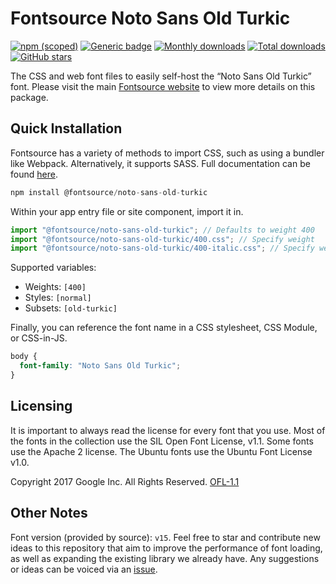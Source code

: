 # Fontsource Noto Sans Old Turkic

[![npm (scoped)](https://img.shields.io/npm/v/@fontsource/noto-sans-old-turkic?color=brightgreen)](https://www.npmjs.com/package/@fontsource/noto-sans-old-turkic) [![Generic badge](https://img.shields.io/badge/fontsource-passing-brightgreen)](https://github.com/fontsource/fontsource) [![Monthly downloads](https://badgen.net/npm/dm/@fontsource/noto-sans-old-turkic)](https://github.com/fontsource/fontsource) [![Total downloads](https://badgen.net/npm/dt/@fontsource/noto-sans-old-turkic)](https://github.com/fontsource/fontsource) [![GitHub stars](https://img.shields.io/github/stars/fontsource/fontsource.svg?style=social&label=Star)](https://github.com/fontsource/fontsource/stargazers)

The CSS and web font files to easily self-host the “Noto Sans Old Turkic” font. Please visit the main [Fontsource website](https://fontsource.org/fonts/noto-sans-old-turkic) to view more details on this package.

## Quick Installation

Fontsource has a variety of methods to import CSS, such as using a bundler like Webpack. Alternatively, it supports SASS. Full documentation can be found [here](https://fontsource.org/docs/getting-started/introduction).

```javascript
npm install @fontsource/noto-sans-old-turkic
```

Within your app entry file or site component, import it in.

```javascript
import "@fontsource/noto-sans-old-turkic"; // Defaults to weight 400
import "@fontsource/noto-sans-old-turkic/400.css"; // Specify weight
import "@fontsource/noto-sans-old-turkic/400-italic.css"; // Specify weight and style

```

Supported variables:
- Weights: `[400]`
- Styles: `[normal]`
- Subsets: `[old-turkic]`

Finally, you can reference the font name in a CSS stylesheet, CSS Module, or CSS-in-JS.

```css
body {
  font-family: "Noto Sans Old Turkic";
}
```

## Licensing
It is important to always read the license for every font that you use.
Most of the fonts in the collection use the SIL Open Font License, v1.1. Some fonts use the Apache 2 license. The Ubuntu fonts use the Ubuntu Font License v1.0.

Copyright 2017 Google Inc. All Rights Reserved.
[OFL-1.1](http://scripts.sil.org/OFL)

## Other Notes
Font version (provided by source): `v15`.
Feel free to star and contribute new ideas to this repository that aim to improve the performance of font loading, as well as expanding the existing library we already have. Any suggestions or ideas can be voiced via an [issue](https://github.com/fontsource/fontsource/issues).